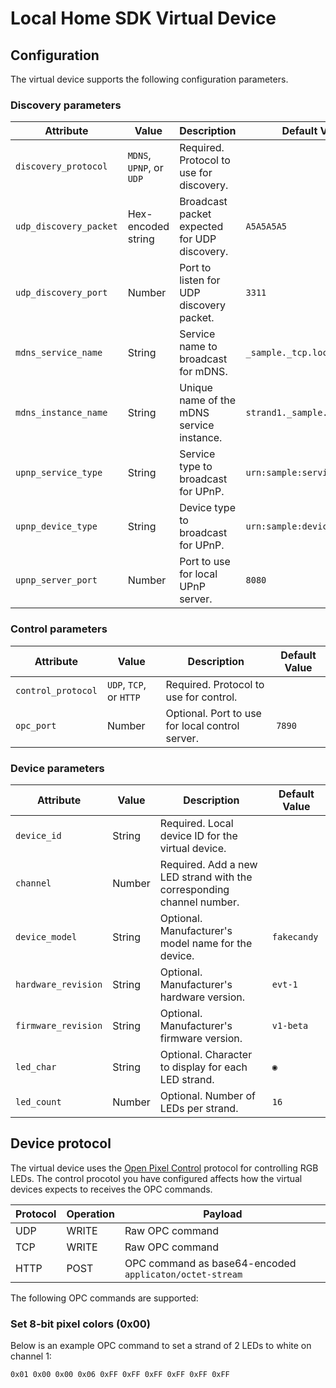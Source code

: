 # Local Home SDK Virtual Device

## Configuration

The virtual device supports the following configuration parameters.

### Discovery parameters

| Attribute     | Value | Description | Default Value |
| ------------- | ----- | ----------- | ------------- |
| `discovery_protocol` | `MDNS`, `UPNP`, or `UDP` | Required. Protocol to use for discovery. |
| `udp_discovery_packet` | Hex-encoded string | Broadcast packet expected for UDP discovery. | `A5A5A5A5` |
| `udp_discovery_port` | Number | Port to listen for UDP discovery packet. | `3311` |
| `mdns_service_name` | String | Service name to broadcast for mDNS. | `_sample._tcp.local` |
| `mdns_instance_name` | String | Unique name of the mDNS service instance. | `strand1._sample._tcp.local` |
| `upnp_service_type` | String | Service type to broadcast for UPnP. | `urn:sample:service:strand:1` |
| `upnp_device_type` | String | Device type to broadcast for UPnP. | `urn:sample:device:strand:1` |
| `upnp_server_port` | Number | Port to use for local UPnP server. |`8080` |

### Control parameters

| Attribute     | Value | Description | Default Value |
| ------------- | ----- | ----------- | ------------- |
| `control_protocol` | `UDP`, `TCP`, or `HTTP` | Required. Protocol to use for control. |
| `opc_port` | Number | Optional. Port to use for local control server. | `7890` |

### Device parameters

| Attribute     | Value | Description | Default Value |
| ------------- | ----- | ----------- | ------------- |
|`device_id` | String | Required. Local device ID for the virtual device. |
|`channel` | Number | Required. Add a new LED strand with the corresponding channel number. |
|`device_model` | String | Optional. Manufacturer's model name for the device. | `fakecandy` |
|`hardware_revision` | String | Optional. Manufacturer's hardware version. | `evt-1` |
|`firmware_revision` | String | Optional. Manufacturer's firmware version. | `v1-beta` |
|`led_char` | String | Optional. Character to display for each LED strand. | `◉` |
|`led_count` | Number | Optional. Number of LEDs per strand. | `16` |

## Device protocol

The virtual device uses the [Open Pixel Control](http://openpixelcontrol.org/)
protocol for controlling RGB LEDs. 
The control procotol you have configured affects how the virtual devices expects
to receives the OPC commands.

| Protocol | Operation | Payload |
| -------- | --------- | ------- |
| UDP  | WRITE | Raw OPC command |
| TCP  | WRITE | Raw OPC command |
| HTTP | POST  | OPC command as base64-encoded `applicaton/octet-stream` |

The following OPC commands are supported:

### Set 8-bit pixel colors (0x00)

Below is an example OPC command to set a strand of 2 LEDs to white on channel 1:

`0x01 0x00 0x00 0x06 0xFF 0xFF 0xFF 0xFF 0xFF 0xFF`
